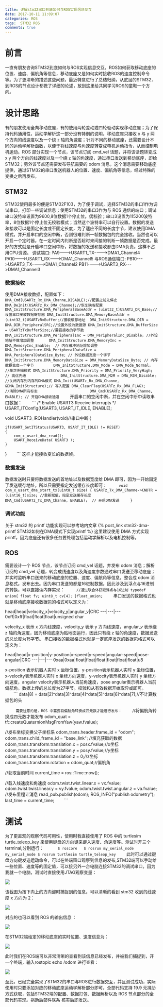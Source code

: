 ```yaml
---
title: 详解stm32串口到底如何与ROS实现信息交互
date: 2017-10-11 11:09:07
categories: ROS
tags:  STM32 ROS
comments: true
---
```

# 前言
一直有朋友咨询STM32到底如何与ROS实现信息交互，ROS如何获取移动底座的位置、速度、偏航角等信息，移动底座又是如何实时接收ROS的速度控制命令等。为了更清晰的描述这些问题，最近特意进行了总结归纳，从底层的STM32，到ROS的节点设计都做了详细的论述，放到这里给共同学习ROS的童鞋一个方向。
<!--more-->
# 设计思路
有的朋友使用全向移动底座，有的使用两轮差动或四轮驱动实现移动底座；为了保持代码通用性，运动学解析这一部分没有特别的说明，移动底座只接收 x 与 y 两个方向的线速度以及一个绕 z 轴的角速度；针对不同的移动底座，还需要设计不同的运动学解析函数，以便于将线速度与角速度转变成电机运动指令，从而控制电机运动。ROS 部分实现一个节点，该节点订阅 cmd_vel 话题，并将该话题转变成 x y 两个方向的线速度以及一个绕 z 轴的角速度，通过串口发送到移动底座，即给STM32；另外该节点还需要发布导航需要的 odom 消息，这个消息需要移动底座提供，通过STM32的串口发送机器人的位置、速度、偏航角等信息，经过特殊的变换之后再发布。
## STM32
STM32使用最多的便是STM32F103，为了便于调试，选择STM32的串口1作为调试串口，打印一些调试信息；使用STM32的串口3作为与 ROS 通信的端口；调试串口波特率设置为9600,8位数据1个停止位，偶校验；串口3设置为115200波特率，8位数据1个停止位无校验模式；当然这个波特率可以自行设置。数据的发送和接收可以是固定长度或不固定长度，为了适应不同的长度字节，建议使用DMA模式，并开启串口的空闲中断，否则很难判断一帧数据包的完全接收。当然也可以开启一个定时器，在一定时间内判断是否超时来间接的判断一帧数据是否完成。最好的方式就是开启串口空闲中断，将数据的发送和接收都由DMA负责，这样不占用CPU资源。
调试端口:
					PA9--->USART1_TX---->DMA1_Channel4    
					PA10--->USART1_RX--->DMA1_Channel5
与ROS通信端口:
					PB10--->USART3_TX---->DMA1_Channel2
					PB11---->USART3_RX--->DMA1_Channel3
### 数据接收
使用DMA接收数据，配置如下：
　　```
 DMA_Cmd(USARTz_Rx_DMA_Channe,DISABLE);//配置之前先停止
 DMA_DeInit(USARTz_Rx_DMA_Channe);//恢复缺省配置
 DMA_InitStructure.DMA_PeripheralBaseAddr = (uint32_t)USARTz_DR_Base;// 设置串口接收数据寄存器
 DMA_InitStructure.DMA_MemoryBaseAddr = (uint32_t)USARTzRxBuffer;//接收缓存地址 
 DMA_InitStructure.DMA_DIR = DMA_DIR_PeripheralSRC;//设置外设为数据源
 DMA_InitStructure.DMA_BufferSize = USARTzTxBufferSize;//需要接收的字节数
 DMA_InitStructure.DMA_PeripheralInc = DMA_PeripheralInc_Disable; //外设地址不做增加调整      
 DMA_InitStructure.DMA_MemoryInc = DMA_MemoryInc_Enable;  // 内存缓冲地址增加调整              
 DMA_InitStructure.DMA_PeripheralDataSize = DMA_PeripheralDataSize_Byte; // 外设数据宽度一个字节
 DMA_InitStructure.DMA_MemoryDataSize = DMA_MemoryDataSize_Byte; // 内存数据宽度一个字节        
 DMA_InitStructure.DMA_Mode = DMA_Mode_Normal;                           //单次传输模式
 DMA_InitStructure.DMA_Priority = DMA_Priority_VeryHigh; // 高优先级               
 DMA_InitStructure.DMA_M2M = DMA_M2M_Disable;  //关闭内存到内存的DMA模式
 DMA_Init(USARTz_Rx_DMA_Channe, &DMA_InitStructure);// 写入配置
 DMA_ClearFlag(USARTz_Rx_DMA_FLAG);    //清除DMA所有标志                       
 DMA_Cmd(USARTz_Rx_DMA_Channe, ENABLE); // 开启DMA接收通道
　　```
开启串口的空闲中断，并在空闲中断中读取串口数据：
　　```
/* Enable USART3 Receive  interrupts */
  USART_ITConfig(USART3, USART_IT_IDLE, ENABLE); 

 void USART3_IRQHandler(void)//串口中断
 {
    
	if(USART_GetITStatus(USART3, USART_IT_IDLE) != RESET)  
    {
        com_x_usart_dma_read();
		USART_ReceiveData( USART3 );
    }
 }
　　```
这样才能接收变长的数据帧。
### 数据发送
数据发送时只要将数据发送的首地址以及数据宽度给 DMA 即可，因为一开始固定了发送缓存地址，所以只需要指定发送缓存长度即可：
　　```
 void com_x_usart_dma_start_tx(uint8_t size)
 {
    USARTz_Tx_DMA_Channe->CNDTR = (uint16_t)size; //重新赋值，指定发送缓存长度 
    DMA_Cmd(USARTz_Tx_DMA_Channe, ENABLE);  // 开启DMA发送    
 }
　　```
### 调试功能
关于 stm32 的 printf 功能实现可以参考站内文章 {% post_link stm32-dma-printf STM32如何在DMA模式下实现printf %} 
这里建议使用 DMA 方式实现 printf，因为底座还有很多任务要处理包括运动学解析以及电机控制等。
## ROS
需要设计一个 ROS 节点，该节点订阅 cmd_vel 话题，并发布 odom 消息；解析订阅的 cmd_vel 话题，转变成线速度以及角速度参数通过串口发送至移动底座；并实时监听串口送来的移动底座的位置、速度、偏航角等信息，整合成 odom 消息格式，发布出去。因为串口发送的都是16进制数据，因此涉及到浮点与16进制的转换，可以直接读内存实现：
　　```
//通过联合体获取浮点与16进制
typedef	union{
		float fv;
		uint8_t cv[4];
}float_union;
　　```
串口发送的数据格式也就是移动底座接收数据包的格式可以定义为：

head|head|velocity_x|velocity_y|angular_v|CRC
---|---|---
0xff|0xff|float|float|float|unsigned char

velocity_x 表示 x 方向线速度，velocity_y 表示 y 方向线速度，angular_v 表示绕 z 轴的角速度，因为移动底座为贴地面运行，因此只有绕 z 轴的角速度，数据发送的总长度为15字节。
串口接收的数据格式也就是一定底座发送的数据包格式可以定义为：

head|head|x-position|y-position|x-speed|y-speed|angular-speed|pose-angular|CRC
---|---|---
0xaa|0xaa|float|float|float|float|float|float|u8

x-position 表示机器人实时 x 坐标位置，y-position表示机器人实时 y 坐标位置，x-velocity表示机器人实时 x 坐标方向速度，y-velocity表示机器人实时 y 坐标方向速度，angular velocity表示机器人当前角速度，pose angular表示机器人当前偏航角。数据上传的总长度为27字节。校验和从有效数据开始取异或即可。
　　```
data[8] = data[2]^data[3]^data[4]^data[5]^data[6]^data[7];//不计算数据包的头
					
　　```
需要注意的是，ROS 中需要将偏航角转换成四元数才能进行发布：
　　```
 //将偏航角转换成四元数才能发布
   odom_quat = tf::createQuaternionMsgFromYaw(yaw.fvalue);

 //发布坐标变换父子坐标系
   odom_trans.header.frame_id = "odom";
   odom_trans.child_frame_id = "base_link";
 //填充获取的数据
   odom_trans.transform.translation.x = posx.fvalue;//x坐标
   odom_trans.transform.translation.y = posy.fvalue;//y坐标
   odom_trans.transform.translation.z = 0;//z坐标
   odom_trans.transform.rotation = odom_quat;//偏航角
 
 //获取当前时间
   current_time = ros::Time::now();

 //载入线速度和角速度
   odom.twist.twist.linear.x = vx.fvalue;
   odom.twist.twist.linear.y = vy.fvalue;
   odom.twist.twist.angular.z = va.fvalue;
 //发布里程计消息
   read_pub.publish(odom);
   ROS_INFO("publish odometry");
   last_time = current_time;
　　```
# 测试
为了更直观的观察代码可用性，使用时我直接使用了 ROS 中的 turtlesim turtle_teleop_key 来使用键盘的方向键来键入速度、角速度等。测试时开三个terminal,分别运行：
　　``` 
 $ roscore  
 $ rosrun my_serial_node my_serial_node
 $ rosrun turtlesim turtle_teleop_key
　　```
此时可以通过键盘方向键发送运动命令，可以在终端窗口观察到信息的发布,STM32端可以手动给一些位置、速度等的固定值，可以接另外一台电脑连接STM32的调试串口，因为我就一个电脑，测试时直接使用JTAG观察变量：

![](stm32-serial-port-ros/up.png)

该截图为按下向上的方向键时捕捉到的信息，可以清晰的看到 stm32 收到的线速度 x 方向为 2：

![](stm32-serial-port-ros/stm32up.png)

对应的也可以看到 ROS 的输出信息 ：

![](stm32-serial-port-ros/rosup.png)

在STM32端给定的移动底座的实时位置、速度信息为：

![](stm32-serial-port-ros/stm32odom.png)

此时我们在ROS端可以非常清晰的查看到该信息已经发布，并被我们捕捉到，开一个终端，输入rostopic echo /odom 进行查看：

![](stm32-serial-port-ros/echoodom.png)

至此，已经完全实现了STM32的串口与ROS进行数据交互，并且测试成功，实际使用时只要添加对应的移动底座运动学解析部分即可，全部代码支持 19.9 元捐助方式获取，包括STM32端的配置、数据打包、数据解析以及 ROS 节点部分的全部代码实现。捐助后邮件联系 核实后即发送。









